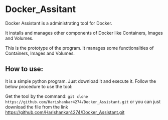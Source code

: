# Docker_Assitant

Docker Assistant is a administrating tool for Docker.

It installs and manages other components of Docker like Containers, Images and Volumes.

This is the prototype of the program. It manages some functionalities of Containers, Images and Volumes.

## How to use:

It is a simple python program. Just download it and execute it. Follow the below procedure to use the tool:

Get the tool by the command: `git clone https://github.com/Harishankar4274/Docker_Assistant.git` or you can just download the file from the link https://github.com/Harishankar4274/Docker_Assistant.git
